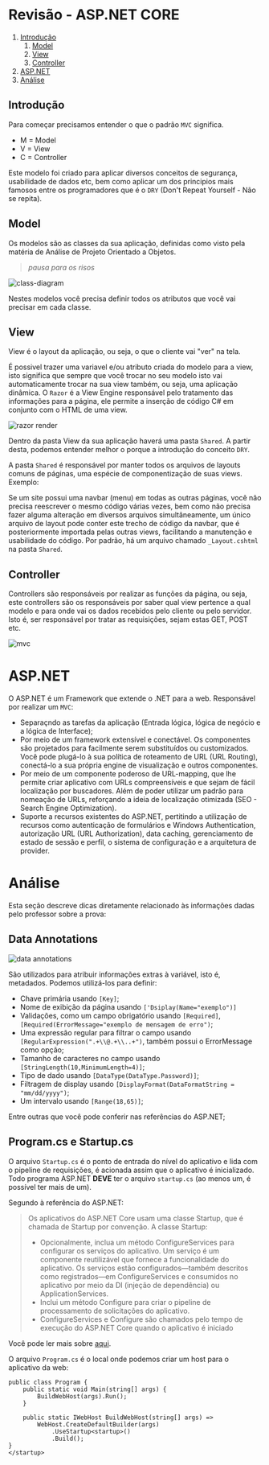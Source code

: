 # Revisão - ASP.NET CORE

1. [Introdução](#Introdução)
    1. [Model](#Model)
    2. [View](#View)
    3. [Controller](#Controller)
2. [ASP.NET](#ASP.NET)
3. [Análise](#Análise)

## Introdução

Para começar precisamos entender o que o padrão `MVC` significa.

- M = Model 
- V = View
- C = Controller

Este modelo foi criado para aplicar diversos conceitos de segurança, usabilidade de dados etc, bem como aplicar um dos principios mais famosos entre os programadores que é o `DRY` (Don't Repeat Yourself - Não se repita).

## Model

Os modelos são as classes da sua aplicação, definidas como visto pela matéria  de Análise de Projeto Orientado a Objetos.

> *pausa para os risos*

![class-diagram](https://aec67204-a-62cb3a1a-s-sites.googlegroups.com/site/mindbitufrpe/diagramas/diagrama-de-classes/Class%20Diagram0.png)

Nestes modelos você precisa definir todos os atributos que você vai precisar em cada classe.

## View

View é o layout da aplicação, ou seja, o que o cliente vai "ver" na tela.

É possivel trazer uma variavel e/ou atributo criada do modelo para a view, isto significa que sempre que você trocar no seu modelo isto vai automaticamente trocar na sua view também, ou seja, uma aplicação dinâmica. O `Razor` é a View Engine responsável pelo tratamento das informações para a página, ele permite a inserção de código C# em conjunto com o HTML de uma view.

![razor render](https://docs.microsoft.com/en-us/xamarin/cross-platform/platform/razor-html-templates/images/image12_700x421.png)

Dentro da pasta View da sua aplicação haverá uma pasta `Shared`. A partir desta, podemos entender melhor o porque a introdução do conceito `DRY`.

A pasta `Shared` é responsável por manter todos os arquivos de layouts comuns de páginas, uma espécie de componentização de suas views. Exemplo:

Se um site possui uma navbar (menu) em todas as outras páginas, você não precisa reescrever o mesmo código várias vezes, bem como não precisa fazer alguma alteração em diversos arquivos simultâneamente, um único arquivo de layout pode conter este trecho de código da navbar, que é posteriormente importada pelas outras views, facilitando a manutenção e usabilidade do código. Por padrão, há um arquivo chamado `_Layout.cshtml` na pasta `Shared`. 

## Controller

Controllers são responsáveis por realizar as funções da página, ou seja, este controllers são os responsáveis por saber qual view pertence a qual modelo e para onde vai os dados recebidos pelo cliente ou pelo servidor. Isto é, ser responsável por tratar as requisições, sejam estas GET, POST etc.

![mvc](https://firebirdsql.org/file/documentation/reference_manuals/fbdevgd-en/html/images/fbdevgd30_mvc_001_en.png)

# ASP.NET

O ASP.NET é um Framework que extende o .NET para a web. Responsável por realizar um `MVC`:

- Separaçndo as tarefas da aplicação (Entrada lógica, lógica de negócio e a lógica de Interface);
- Por meio de um framework extensível e conectável. Os componentes são projetados para facilmente serem substituídos ou customizados. Você pode plugá-lo à sua política de roteamento de URL (URL Routing), conectá-lo a sua própria engine de visualização e outros componentes.
- Por meio de um componente poderoso de URL-mapping, que lhe permite criar aplicativo com URLs compreensíveis e que sejam de fácil localização por buscadores. Além de poder utilizar um padrão para nomeação de URLs, reforçando a ideia de localização otimizada (SEO - Search Engine Optimization).
- Suporte a recursos existentes do ASP.NET, pertitindo a utilização de recursos como autenticação de formulários e Windows Authentication, autorização URL (URL Authorization), data caching, gerenciamento de estado de sessão e perfil, o sistema de configuração e a arquitetura de provider.

# Análise

Esta seção descreve dicas diretamente relacionado às informações dadas pelo professor sobre a prova:

## Data Annotations

![data annotations](http://keyurraval.com/blogimages/Asp_Net_MVC_DataAnnotation_Range_Attribute_1.png)

São utilizados para atribuir informações extras à variável, isto é, metadados. Podemos utilizá-los para definir:

- Chave primária usando `[Key]`;
- Nome de exibição da página usando `['Dsiplay(Name="exemplo")]`
- Validações, como um campo obrigatório usando `[Required]`, `[Required(ErrorMessage="exemplo de mensagem de erro")`;
- Uma expressão regular para filtrar o campo usando `[RegularExpression(".+\\@.+\\..+")`, também possui o ErrorMessage como opção;
- Tamanho de caracteres no campo usando `[StringLength(10,MinimumLength=4)]`;
- Tipo de dado usando `[DataType(DataType.Password)]`;
- Filtragem de display usando `[DisplayFormat(DataFormatString = "mm/dd/yyyy")`;
- Um intervalo usando `[Range(18,65)]`;

Entre outras que você pode conferir nas referências do ASP.NET;

## Program.cs e Startup.cs

O arquivo `Startup.cs` é o ponto de entrada do nível do aplicativo e lida com o pipeline de requisições, é acionada assim que o aplicativo é inicializado. Todo programa ASP.NET **DEVE**  ter o arquivo `startup.cs` (ao menos um, é possível ter mais de um).

Segundo à referência do ASP.NET:

> Os aplicativos do ASP.NET Core usam uma classe Startup, que é chamada de Startup por convenção. A classe Startup:
> - Opcionalmente, inclua um método ConfigureServices para configurar os serviços do aplicativo. Um serviço é um componente reutilizável que fornece a funcionalidade do aplicativo. Os serviços estão configurados—também descritos como registrados—em ConfigureServices e consumidos no aplicativo por meio da DI (injeção de dependência) ou ApplicationServices.
> - Inclui um método Configure para criar o pipeline de processamento de solicitações do aplicativo.
> - ConfigureServices e Configure são chamados pelo tempo de execução do ASP.NET Core quando o aplicativo é iniciado

Você pode ler mais sobre [aqui](https://docs.microsoft.com/pt-br/aspnet/core/fundamentals/startup?view=aspnetcore-2.2).

O arquivo `Program.cs` é o local onde podemos criar um host para o aplicativo da web:

```
public class Program {
    public static void Main(string[] args) {
        BuildWebHost(args).Run();
    }

    public static IWebHost BuildWebHost(string[] args) =>
        WebHost.CreateDefaultBuilder(args)
            .UseStartup<startup>()
            .Build();
}
</startup>
```
